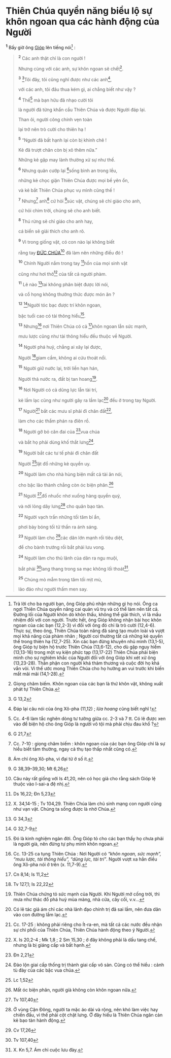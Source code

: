 # Thiên Chúa quyền năng biểu lộ sự khôn ngoan qua các hành động của Người
<sup><b>1</b></sup> Bấy giờ ông [Gióp]() lên tiếng nói[^1-afed39be-f01f-46f8-bb74-34c1b45215c8] :

> <sup><b>2</b></sup> Các anh thật chỉ là con người !
>
> Nhưng cùng với các anh, sự khôn ngoan sẽ chết[^2-afed39be-f01f-46f8-bb74-34c1b45215c8].
>
> <sup><b>3</b></sup> [^1@-afed39be-f01f-46f8-bb74-34c1b45215c8]Tôi đây, tôi cũng nghĩ được như các anh[^3-afed39be-f01f-46f8-bb74-34c1b45215c8],
>
> với các anh, tôi đâu thua kém gì, ai chẳng biết như vậy ?
>
> <sup><b>4</b></sup> Thế[^4-afed39be-f01f-46f8-bb74-34c1b45215c8] mà bạn hữu đã nhạo cười tôi
>
> là người đã từng khẩn cầu Thiên Chúa và được Người đáp lại.
>
> Than ôi, người công chính vẹn toàn
>
> lại trở nên trò cười cho thiên hạ !
>
> <sup><b>5</b></sup> “Người đã bất hạnh lại còn bị khinh chê !
>
> Kẻ đã trượt chân còn bị xô thêm nữa.”
>
> Những kẻ gặp may lành thường xử sự như thế.
>
> <sup><b>6</b></sup> Nhưng quân cướp lại [^2@-afed39be-f01f-46f8-bb74-34c1b45215c8]sống bình an trong lều,
>
> những kẻ chọc giận Thiên Chúa được mọi bề yên ổn,
>
> và kẻ bắt Thiên Chúa phục vụ mình cũng thế !
>
> <sup><b>7</b></sup> Nhưng[^5-afed39be-f01f-46f8-bb74-34c1b45215c8] anh[^6-afed39be-f01f-46f8-bb74-34c1b45215c8] cứ hỏi [^3@-afed39be-f01f-46f8-bb74-34c1b45215c8]súc vật, chúng sẽ chỉ giáo cho anh,
>
> cứ hỏi chim trời, chúng sẽ cho anh biết.
>
> <sup><b>8</b></sup> Thú rừng sẽ chỉ giáo cho anh hay,
>
> cá biển sẽ giải thích cho anh rõ.
>
> <sup><b>9</b></sup> Vì trong giống vật, có con nào lại không biết
>
> rằng tay [ĐỨC CHÚA]()[^7-afed39be-f01f-46f8-bb74-34c1b45215c8] đã làm nên những điều đó !
>
> <sup><b>10</b></sup> Chính Người nắm trong tay [^4@-afed39be-f01f-46f8-bb74-34c1b45215c8]hồn của mọi sinh vật
>
> cũng như hơi thở[^8-afed39be-f01f-46f8-bb74-34c1b45215c8] của tất cả người phàm.
>
> <sup><b>11</b></sup> Lẽ nào [^5@-afed39be-f01f-46f8-bb74-34c1b45215c8]tai không phân biệt được lời nói,
>
> và cổ họng không thưởng thức được món ăn ?
>
> <sup><b>12</b></sup> [^6@-afed39be-f01f-46f8-bb74-34c1b45215c8]Người tóc bạc được trí khôn ngoan,
>
> bậc tuổi cao có tài thông hiểu[^9-afed39be-f01f-46f8-bb74-34c1b45215c8].
>
> <sup><b>13</b></sup> Nhưng[^10-afed39be-f01f-46f8-bb74-34c1b45215c8] nơi Thiên Chúa có cả [^7@-afed39be-f01f-46f8-bb74-34c1b45215c8]khôn ngoan lẫn sức mạnh,
>
> mưu lược cũng như tài thông hiểu đều thuộc về Người.
>
> <sup><b>14</b></sup> Người phá huỷ, chẳng ai xây lại được,
>
> Người [^8@-afed39be-f01f-46f8-bb74-34c1b45215c8]giam cầm, không ai cứu thoát nổi.
>
> <sup><b>15</b></sup> Người giữ nước lại, trời liền hạn hán,
>
> Người thả nước ra, đất bị tan hoang[^11-afed39be-f01f-46f8-bb74-34c1b45215c8].
>
> <sup><b>16</b></sup> Nơi Người có cả dũng lực lẫn tài trí,
>
> kẻ lầm lạc cũng như người gây ra lầm lạc[^12-afed39be-f01f-46f8-bb74-34c1b45215c8] đều ở trong tay Người.
>
> <sup><b>17</b></sup> Người[^13-afed39be-f01f-46f8-bb74-34c1b45215c8] bắt các mưu sĩ phải đi chân đất[^14-afed39be-f01f-46f8-bb74-34c1b45215c8],
>
> làm cho các thẩm phán ra điên rồ.
>
> <sup><b>18</b></sup> Người gỡ bỏ cân đai của [^9@-afed39be-f01f-46f8-bb74-34c1b45215c8]vua chúa
>
> và bắt họ phải dùng khố thắt lưng[^15-afed39be-f01f-46f8-bb74-34c1b45215c8].
>
> <sup><b>19</b></sup> Người bắt các tư tế phải đi chân đất
>
> Người [^10@-afed39be-f01f-46f8-bb74-34c1b45215c8]lật đổ những kẻ quyền uy.
>
> <sup><b>20</b></sup> Người làm cho nhà hùng biện mất cả tài ăn nói,
>
> cho bậc lão thành chẳng còn óc biện phân.[^16-afed39be-f01f-46f8-bb74-34c1b45215c8]
>
> <sup><b>21</b></sup> Người [^11@-afed39be-f01f-46f8-bb74-34c1b45215c8]đổ nhuốc nhơ xuống hàng quyền quý,
>
> và nới lỏng dây lưng[^17-afed39be-f01f-46f8-bb74-34c1b45215c8] cho quân bạo tàn.
>
> <sup><b>22</b></sup> Người vạch trần những tối tăm bí ẩn,
>
> phơi bày bóng tối tử thần ra ánh sáng.
>
> <sup><b>23</b></sup> Người làm cho [^12@-afed39be-f01f-46f8-bb74-34c1b45215c8]các dân lớn mạnh rồi tiêu diệt,
>
> để cho bành trướng rồi bắt phải lưu vong.
>
> <sup><b>24</b></sup> Người làm cho thủ lãnh của dân ra ngu muội,
>
> bắt phải [^13@-afed39be-f01f-46f8-bb74-34c1b45215c8]lang thang trong sa mạc không lối thoát[^18-afed39be-f01f-46f8-bb74-34c1b45215c8].
>
> <sup><b>25</b></sup> Chúng mò mẫm trong tăm tối mịt mù,
>
> lảo đảo như người thấm men say.

[^1-afed39be-f01f-46f8-bb74-34c1b45215c8]: Trả lời cho ba người bạn, ông Gióp phủ nhận những gì họ nói. Ông ca ngợi Thiên Chúa quyền năng cai quản vũ trụ và có thể làm nên tất cả. Đường lối của Người khôn dò khôn thấu, không thể giải thích, vì là mầu nhiệm đối với con người. Trước hết, ông Gióp không nhận bài học khôn ngoan của các bạn (12,2-3) vì đối với ông đó chỉ là trò cười (12,4-6). Thực sự, theo ông, Thiên Chúa toàn năng đã sáng tạo muôn loài và vượt mọi khả năng của phàm nhân ; Người coi thường tất cả những kẻ quyền thế trong thiên hạ (12,7-25). Xin các bạn đừng khuyên nhủ mình (13,1-5), ông Gióp tự biện hộ trước Thiên Chúa (13,6-12), cho dù gặp nguy hiểm (13,13-16) trong một vụ kiện phức tạp (13,17-22) Thiên Chúa phải biện minh cho sự nghiêm khắc của Người đối với ông Gióp khi xét xử ông (13,23-28). Thân phận con người khá thảm thương và cuộc đời họ khá vắn vỏi. Vì thế ước mong Thiên Chúa cho họ hưởng an vui trước khi biến mất mãi mãi (14,1-28).
[^2-afed39be-f01f-46f8-bb74-34c1b45215c8]: Giọng châm biếm. Khôn ngoan của các bạn là thứ khôn vặt, không xuất phát tự Thiên Chúa.
[^3-afed39be-f01f-46f8-bb74-34c1b45215c8]: Đáp lại câu nói của ông Xô-pha (11,12) ; *lừa hoang* cũng biết nghĩ !
[^4-afed39be-f01f-46f8-bb74-34c1b45215c8]: Cc. 4-6 làm tắc nghẽn dòng tư tưởng giữa cc. 2-3 và 7 tt. Có lẽ được xen vào để biện hộ cho ông Gióp là người vô tội mà phải chịu đau khổ ?
[^5-afed39be-f01f-46f8-bb74-34c1b45215c8]: Cc. 7-10 : giọng châm biếm : khôn ngoan của các bạn ông Gióp chỉ là sự hiểu biết tầm thường, ngay cả thụ tạo thấp nhất cũng có.
[^6-afed39be-f01f-46f8-bb74-34c1b45215c8]: Ám chỉ ông Xô-pha, vì đại từ ở số ít.
[^7-afed39be-f01f-46f8-bb74-34c1b45215c8]: Câu này rất giống với Is 41,20, nên có học giả cho rằng sách Gióp lệ thuộc vào I-sai-a đệ nhị.
[^8-afed39be-f01f-46f8-bb74-34c1b45215c8]: X. 34,14-15 ; Tv 104,29. Thiên Chúa làm chủ sinh mạng con người cũng như vạn vật. Chúng ta sống được là nhờ Chúa.
[^9-afed39be-f01f-46f8-bb74-34c1b45215c8]: Đó là kinh nghiệm ngàn đời. Ông Gióp tỏ cho các bạn thấy họ chưa phải là người già, nên đừng tự phụ mình khôn ngoan.
[^10-afed39be-f01f-46f8-bb74-34c1b45215c8]: Cc. 13-25 ca tụng Thiên Chúa : Nơi Người có *“khôn ngoan, sức mạnh”, “mưu lược, tài thông hiểu”, “dũng lực, tài trí”*. Người vượt xa hẳn điều ông Xô-pha nói ở trên (x. 11,7-9).
[^11-afed39be-f01f-46f8-bb74-34c1b45215c8]: Thiên Chúa chứng tỏ sức mạnh của Người. Khi Người mở cống trời, thì mưa như thác đổ phá huỷ mùa màng, nhà cửa, cây cối, v.v...
[^12-afed39be-f01f-46f8-bb74-34c1b45215c8]: Có lẽ tác giả ám chỉ các nhà lãnh đạo chính trị đã sai lầm, nên đưa dân vào con đường lầm lạc.
[^13-afed39be-f01f-46f8-bb74-34c1b45215c8]: Cc. 17-25 : không phải riêng cho Ít-ra-en, mà tất cả các nước đều nhận sự chi phối của Thiên Chúa, Thiên Chúa hành động theo ý Người.
[^14-afed39be-f01f-46f8-bb74-34c1b45215c8]: X. Is 20,2-4 ; Mk 1,8 ; 2 Sm 15,30 ; ở đây không phải là dấu tang chế, nhưng là bị giáng cấp và bất hạnh.
[^15-afed39be-f01f-46f8-bb74-34c1b45215c8]: Đảo lộn giai cấp thống trị thành giai cấp vô sản. Cũng có thể hiểu : cảnh tù đày của các bậc vua chúa.
[^16-afed39be-f01f-46f8-bb74-34c1b45215c8]: Mất óc biện phân, người già không còn khôn ngoan nữa.
[^17-afed39be-f01f-46f8-bb74-34c1b45215c8]: Ở vùng Cận Đông, người ta mặc áo dài và rộng, nên khó làm việc hay chiến đấu, vì thế phải cột chặt lưng. Ở đây hiểu là Thiên Chúa ngăn cản kẻ bạo tàn hành động.
[^18-afed39be-f01f-46f8-bb74-34c1b45215c8]: X. Kn 5,7. Ám chỉ cuộc lưu đày.
[^1@-afed39be-f01f-46f8-bb74-34c1b45215c8]: G 13,2
[^2@-afed39be-f01f-46f8-bb74-34c1b45215c8]: G 21,7
[^3@-afed39be-f01f-46f8-bb74-34c1b45215c8]: G 38,39–39,30; Mt 6,26
[^4@-afed39be-f01f-46f8-bb74-34c1b45215c8]: Ds 16,22; Đn 5,23
[^5@-afed39be-f01f-46f8-bb74-34c1b45215c8]: G 34,3
[^6@-afed39be-f01f-46f8-bb74-34c1b45215c8]: G 32,7-9
[^7@-afed39be-f01f-46f8-bb74-34c1b45215c8]: Cn 8,14; Is 11,2
[^8@-afed39be-f01f-46f8-bb74-34c1b45215c8]: Tv 127,1; Is 22,22
[^9@-afed39be-f01f-46f8-bb74-34c1b45215c8]: Đn 2,21
[^10@-afed39be-f01f-46f8-bb74-34c1b45215c8]: Lc 1,52
[^11@-afed39be-f01f-46f8-bb74-34c1b45215c8]: Tv 107,40
[^12@-afed39be-f01f-46f8-bb74-34c1b45215c8]: Cv 17,26
[^13@-afed39be-f01f-46f8-bb74-34c1b45215c8]: Tv 107,40